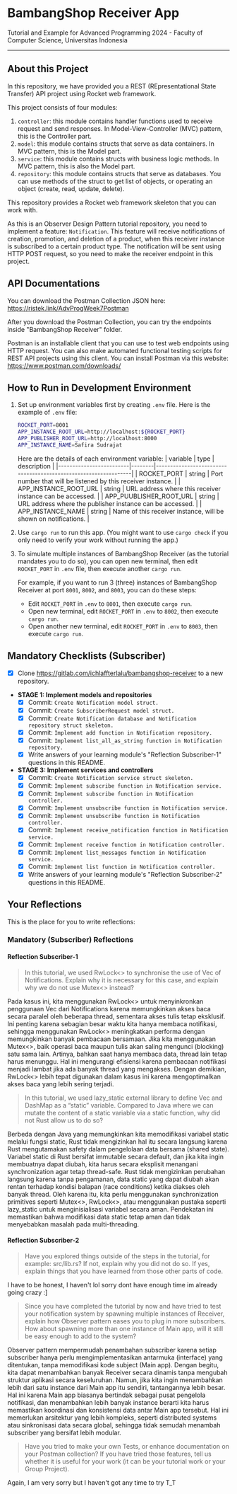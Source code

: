 # BambangShop Receiver App
Tutorial and Example for Advanced Programming 2024 - Faculty of Computer Science, Universitas Indonesia

---

## About this Project
In this repository, we have provided you a REST (REpresentational State Transfer) API project using Rocket web framework.

This project consists of four modules:
1.  `controller`: this module contains handler functions used to receive request and send responses.
    In Model-View-Controller (MVC) pattern, this is the Controller part.
2.  `model`: this module contains structs that serve as data containers.
    In MVC pattern, this is the Model part.
3.  `service`: this module contains structs with business logic methods.
    In MVC pattern, this is also the Model part.
4.  `repository`: this module contains structs that serve as databases.
    You can use methods of the struct to get list of objects, or operating an object (create, read, update, delete).

This repository provides a Rocket web framework skeleton that you can work with.

As this is an Observer Design Pattern tutorial repository, you need to implement a feature: `Notification`.
This feature will receive notifications of creation, promotion, and deletion of a product, when this receiver instance is subscribed to a certain product type.
The notification will be sent using HTTP POST request, so you need to make the receiver endpoint in this project.

## API Documentations

You can download the Postman Collection JSON here: https://ristek.link/AdvProgWeek7Postman

After you download the Postman Collection, you can try the endpoints inside "BambangShop Receiver" folder.

Postman is an installable client that you can use to test web endpoints using HTTP request.
You can also make automated functional testing scripts for REST API projects using this client.
You can install Postman via this website: https://www.postman.com/downloads/

## How to Run in Development Environment
1.  Set up environment variables first by creating `.env` file.
    Here is the example of `.env` file:
    ```bash
    ROCKET_PORT=8001
    APP_INSTANCE_ROOT_URL=http://localhost:${ROCKET_PORT}
    APP_PUBLISHER_ROOT_URL=http://localhost:8000
    APP_INSTANCE_NAME=Safira Sudrajat
    ```
    Here are the details of each environment variable:
    | variable                | type   | description                                                     |
    |-------------------------|--------|-----------------------------------------------------------------|
    | ROCKET_PORT             | string | Port number that will be listened by this receiver instance.    |
    | APP_INSTANCE_ROOT_URL   | string | URL address where this receiver instance can be accessed.       |
    | APP_PUUBLISHER_ROOT_URL | string | URL address where the publisher instance can be accessed.       |
    | APP_INSTANCE_NAME       | string | Name of this receiver instance, will be shown on notifications. |
2.  Use `cargo run` to run this app.
    (You might want to use `cargo check` if you only need to verify your work without running the app.)
3.  To simulate multiple instances of BambangShop Receiver (as the tutorial mandates you to do so),
    you can open new terminal, then edit `ROCKET_PORT` in `.env` file, then execute another `cargo run`.

    For example, if you want to run 3 (three) instances of BambangShop Receiver at port `8001`, `8002`, and `8003`, you can do these steps:
    -   Edit `ROCKET_PORT` in `.env` to `8001`, then execute `cargo run`.
    -   Open new terminal, edit `ROCKET_PORT` in `.env` to `8002`, then execute `cargo run`.
    -   Open another new terminal, edit `ROCKET_PORT` in `.env` to `8003`, then execute `cargo run`.

## Mandatory Checklists (Subscriber)
-   [x] Clone https://gitlab.com/ichlaffterlalu/bambangshop-receiver to a new repository.
-   **STAGE 1: Implement models and repositories**
    -   [x] Commit: `Create Notification model struct.`
    -   [x] Commit: `Create SubscriberRequest model struct.`
    -   [x] Commit: `Create Notification database and Notification repository struct skeleton.`
    -   [x] Commit: `Implement add function in Notification repository.`
    -   [x] Commit: `Implement list_all_as_string function in Notification repository.`
    -   [x] Write answers of your learning module's "Reflection Subscriber-1" questions in this README.
-   **STAGE 3: Implement services and controllers**
    -   [x] Commit: `Create Notification service struct skeleton.`
    -   [x] Commit: `Implement subscribe function in Notification service.`
    -   [x] Commit: `Implement subscribe function in Notification controller.`
    -   [x] Commit: `Implement unsubscribe function in Notification service.`
    -   [x] Commit: `Implement unsubscribe function in Notification controller.`
    -   [x] Commit: `Implement receive_notification function in Notification service.`
    -   [x] Commit: `Implement receive function in Notification controller.`
    -   [x] Commit: `Implement list_messages function in Notification service.`
    -   [x] Commit: `Implement list function in Notification controller.`
    -   [x] Write answers of your learning module's "Reflection Subscriber-2" questions in this README.

## Your Reflections
This is the place for you to write reflections:

### Mandatory (Subscriber) Reflections

#### Reflection Subscriber-1
>In this tutorial, we used RwLock<> to synchronise the use of Vec of Notifications. Explain why it is necessary for this case, and explain why we do not use Mutex<> instead?

Pada kasus ini, kita menggunakan RwLock<> untuk menyinkronkan penggunaan Vec dari Notifications karena memungkinkan akses baca secara paralel oleh beberapa thread, sementara akses tulis tetap eksklusif. Ini penting karena sebagian besar waktu kita hanya membaca notifikasi, sehingga menggunakan RwLock<> meningkatkan performa dengan memungkinkan banyak pembacaan bersamaan. Jika kita menggunakan Mutex<>, baik operasi baca maupun tulis akan saling mengunci (blocking) satu sama lain. Artinya, bahkan saat hanya membaca data, thread lain tetap harus menunggu. Hal ini mengurangi efisiensi karena pembacaan notifikasi menjadi lambat jika ada banyak thread yang mengakses. Dengan demikian, RwLock<> lebih tepat digunakan dalam kasus ini karena mengoptimalkan akses baca yang lebih sering terjadi.

>In this tutorial, we used lazy_static external library to define Vec and DashMap as a “static” variable. Compared to Java where we can mutate the content of a static variable via a static function, why did not Rust allow us to do so?

Berbeda dengan Java yang memungkinkan kita memodifikasi variabel static melalui fungsi static, Rust tidak mengizinkan hal itu secara langsung karena Rust mengutamakan safety dalam pengelolaan data bersama (shared state). Variabel static di Rust bersifat immutable secara default, dan jika kita ingin membuatnya dapat diubah, kita harus secara eksplisit menangani synchronization agar tetap thread-safe. Rust tidak mengizinkan perubahan langsung karena tanpa pengamanan, data static yang dapat diubah akan rentan terhadap kondisi balapan (race conditions) ketika diakses oleh banyak thread. Oleh karena itu, kita perlu menggunakan synchronization primitives seperti Mutex<>, RwLock<>, atau menggunakan pustaka seperti lazy_static untuk menginisialisasi variabel secara aman. Pendekatan ini memastikan bahwa modifikasi data static tetap aman dan tidak menyebabkan masalah pada multi-threading.

#### Reflection Subscriber-2
>Have you explored things outside of the steps in the tutorial, for example: src/lib.rs? If not, explain why you did not do so. If yes, explain things that you have learned from those other parts of code.

I have to be honest, I haven't lol sorry dont have enough time im already going crazy :]

>Since you have completed the tutorial by now and have tried to test your notification system by spawning multiple instances of Receiver, explain how Observer pattern eases you to plug in more subscribers. How about spawning more than one instance of Main app, will it still be easy enough to add to the system?

Observer pattern mempermudah penambahan subscriber karena setiap subscriber hanya perlu mengimplementasikan antarmuka (interface) yang ditentukan, tanpa memodifikasi kode subject (Main app). Dengan begitu, kita dapat menambahkan banyak Receiver secara dinamis tanpa mengubah struktur aplikasi secara keseluruhan. Namun, jika kita ingin menambahkan lebih dari satu instance dari Main app itu sendiri, tantangannya lebih besar. Hal ini karena Main app biasanya bertindak sebagai pusat pengelola notifikasi, dan menambahkan lebih banyak instance berarti kita harus memastikan koordinasi dan konsistensi data antar Main app tersebut. Hal ini memerlukan arsitektur yang lebih kompleks, seperti distributed systems atau sinkronisasi data secara global, sehingga tidak semudah menambah subscriber yang bersifat lebih modular.

>Have you tried to make your own Tests, or enhance documentation on your Postman collection? If you have tried those features, tell us whether it is useful for your work (it can be your tutorial work or your Group Project).

Again, I am very sorry but I haven't got any time to try T_T